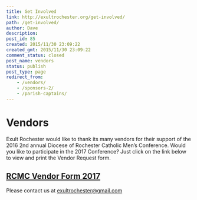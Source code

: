 ```yaml
---
title: Get Involved
link: http://exultrochester.org/get-involved/
path: /get-involved/
author: Dave
description:
post_id: 85
created: 2015/11/30 23:09:22
created_gmt: 2015/11/30 23:09:22
comment_status: closed
post_name: vendors
status: publish
post_type: page
redirect_from:
    - /vendors/
    - /sponsors-2/
    - /parish-captains/
---
```


# Vendors

Exult Rochester would like to thank its many vendors for their support of the 2016 2nd annual Diocese of Rochester Catholic Men’s Conference. Would you like to participate in the 2017 Conference? Just click on the link below to view and print the Vendor Request form.

## [RCMC Vendor Form 2017](https://drive.google.com/file/d/0B_OjkcqEGkvHQUx1NFhGRVVlNzg/view?usp=sharing)

Please contact us at exultrochester@gmail.com
